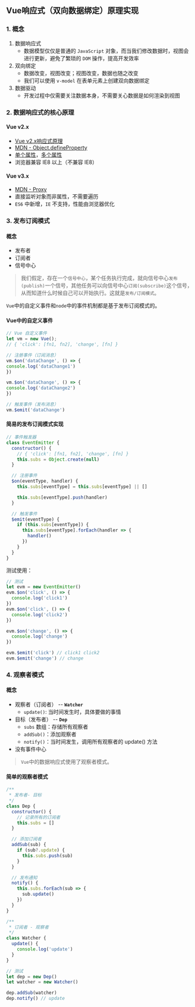 ## Vue响应式（双向数据绑定）原理实现

### 1. 概念
  1. 数据响应式
     - 数据模型仅仅是普通的 `JavaScript` 对象，而当我们修改数据时，视图会进行更新，避免了繁琐的 `DOM` 操作，提高开发效率
  2. 双向绑定
     - 数据改变，视图改变；视图改变，数据也随之改变
     - 我们可以使用 `v-model` 在表单元素上创建双向数据绑定
  3. 数据驱动
     - 开发过程中仅需要关注数据本身，不需要关心数据是如何渲染到视图

### 2. 数据响应式的核心原理
#### Vue v2.x
  - [Vue v2.x响应式原理](https://cn.vuejs.org/v2/guide/reactivity.html)
  - [MDN - Object.defineProperty](https://developer.mozilla.org/zh-CN/docs/Web/JavaScript/Reference/Global_Objects/Object/defineProperty)
  - [单个属性](./01-defineProperty-single.html)，[多个属性](./02-defineProperty-multi.html)
  - 浏览器兼容 IE8 以上（不兼容 IE8）

#### Vue v3.x
  - [MDN - Proxy](https://developer.mozilla.org/zh-CN/docs/Web/JavaScript/Reference/Global_Objects/Proxy)
  - 直接监听对象而非属性，不需要遍历
  - `ES6` 中新增，`IE` 不支持，性能由浏览器优化

### 3. 发布订阅模式
#### 概念
  - 发布者
  - 订阅者
  - 信号中心
> 我们假定，存在一个`信号中心`，某个任务执行完成，就向信号中心`发布(publish)`一个信号，其他任务可以向信号中心`订阅(subscribe)`这个信号，从而知道什么时候自己可以开始执行。这就是`发布/订阅模式`。

`Vue`中的自定义事件和`node`中的事件机制都是基于发布订阅模式的。

#### Vue中的自定义事件
```js
// Vue 自定义事件
let vm = new Vue();
// { 'click': [fn1, fn2], 'change', [fn] }

// 注册事件（订阅消息）
vm.$on('dataChange', () => {
console.log('dataChange1')
})

vm.$on('dataChange', () => {
console.log('dataChange2')
})

// 触发事件（发布消息）
vm.$emit('dataChange')
```
#### 简易的发布订阅模式实现
```js
// 事件触发器
class EventEmitter {
  constructor() {
    // { 'click': [fn1, fn2], 'change', [fn] }
    this.subs = Object.create(null)
  }

  // 注册事件
  $on(eventType, handler) {
    this.subs[eventType] = this.subs[eventType] || []

    this.subs[eventType].push(handler)
  }

  // 触发事件
  $emit(eventType) {
    if (this.subs[eventType]) {
      this.subs[eventType].forEach(handler => {
        handler()
      })
    }
  }
}
```
测试使用：
```js
// 测试
let evm = new EventEmitter()
evm.$on('click', () => {
  console.log('click1')
})
evm.$on('click', () => {
  console.log('click2')
})

evm.$on('change', () => {
  console.log('change')
})

evm.$emit('click') // click1 click2
evm.$emit('change') // change
```

### 4. 观察者模式
#### 概念
  - 观察者（订阅者） -- **`Watcher`**
    - `update()`: 当时间发生时，具体要做的事情
  - 目标（发布者） -- **`Dep`**
    - `subs` 数组：存储所有观察者
    - `addSub()`：添加观察者
    - `notify()`：当时间发生，调用所有观察者的 update() 方法
  - 没有事件中心

> `Vue`中的数据响应式使用了观察者模式。

#### 简单的观察者模式
```js
/**
 * 发布者- 目标 
 */
class Dep {
  constructor() {
    // 记录所有的订阅者
    this.subs = []
  }

  // 添加订阅者
  addSub(sub) {
    if (sub?.update) {
      this.subs.push(sub)
    }
  }

  // 发布通知
  notify() {
    this.subs.forEach(sub => {
      sub.update()
    })
  }
}

/**
 * 订阅者 - 观察者
 */
class Watcher {
  update() {
    console.log('update')
  }
}

// 测试
let dep = new Dep()
let watcher = new Watcher()

dep.addSub(watcher)
dep.notify() // update
```